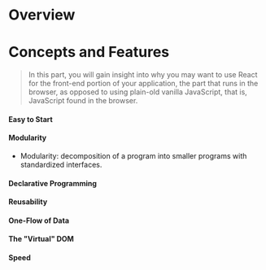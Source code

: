 # Overview

# Concepts and Features
> In this part, you will gain insight into why you may want to use React for the front-end portion of your application, the part that runs in the browser, as opposed to using plain-old vanilla JavaScript, that is, JavaScript found in the browser. 
> 

#### Easy to Start

#### Modularity
- Modularity: decomposition of a program into smaller programs with standardized interfaces. 

#### Declarative Programming

#### Reusability

#### One-Flow of Data

#### The "Virtual" DOM

#### Speed

